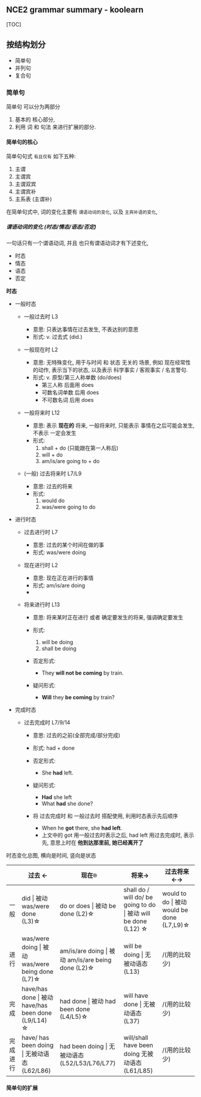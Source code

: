 ## NCE2 grammar summary - koolearn

[TOC]

## 按结构划分

* 简单句
* 并列句
* 复合句

### 简单句

简单句 可以分为两部分

1. 基本的 核心部分, 
2. 利用 词 和 句法 来进行扩展的部分. 

#### 简单句的核心

简单句句式 `有且仅有` 如下五种: 

1. 主谓
2. 主谓宾
3. 主谓双宾
4. 主谓宾补
5. 主系表 (主谓补)

在简单句式中, 词的变化主要有 `谓语动词的变化`, 以及 `主宾补语的变化`, 

##### 谓语动词的变化 (时态/情态/语态/否定)

一句话只有一个谓语动词, 并且 也只有谓语动词才有下述变化, 

* 时态
* 情态
* 语态
* 否定

**时态**

* 一般时态
  * 一般过去时 L3
    * 意思: 只表达事情在过去发生, 不表达别的意思
    * 形式: v. 过去式 (did.)

  * 一般现在时 L2 
    * 意思: 无特殊变化, 用于与时间 和 状态 无关的 场景, 例如 现在经常性的动作, 表示当下的状态, 以及表示 科学事实 / 客观事实 / 名言警句.
    * 形式: v. 原型/第三人称单数 (do/does)
      * 第三人称 后面用 does
      * 可数名词单数 后用 does
      * 不可数名词 后用 does

  * 一般将来时 L12
    * 意思: 表示 **现在的** 将来, 一般将来时, 只能表示 事情在之后可能会发生, 不表示 一定会发生
    * 形式: 
      1. shall + do (只能跟在第一人称后)
      2. will + do
      3. am/is/are going to + do

  * (一般) 过去将来时 L7/L9
    * 意思: 过去的将来
    * 形式: 
      1. would do
      2. was/were going to do

* 进行时态
  * 过去进行时 L7
    * 意思: 过去的某个时间在做的事
    * 形式: was/were doing 

  * 现在进行时 L2
    * 意思: 现在正在进行的事情
    * 形式: am/is/are doing
    * 

  * 将来进行时 L13
    * 意思: 将来某时正在进行 或者 确定要发生的将来, 强调确定要发生
    * 形式: 
      1. will be doing
      2. shall be doing
    * 否定形式: 
      * They **will not be coming** by train.

    * 疑问形式:
      * **Will** they **be coming** by train? 

* 完成时态
  * 过去完成时 L7/9/14
    * 意思: 过去的之前(全部完成/部分完成)
    * 形式: had + done
    * 否定形式: 
      * She **had** left.

    * 疑问形式: 
      * **Had** she left
      * What **had** she done?

    * 将 过去完成时 和 一般过去时 搭配使用, 利用时态表示先后顺序
      * When he **got** there, she **had left**.
      * 上文中的 got 用一般过去时表示之后, had left 用过去完成时, 表示先, 意思上时在 **他到达那里前, 她已经离开了**


时态变化总图, 横向是时间, 竖向是状态

|  | 过去 ← | 现在⌾ | 将来→ | 过去将来←→ |
| --------------------------- | ---- | ---- | ---- | ---- |
| 一般 | did \| 被动 was/were done (L3)☆ | do or does \| 被动 be done (L2)☆ | shall do / will do/ be going to do \| 被动 will be done (L12) ☆ | would to do \| 被动 would be done (L7,L9)☆ |
| 进行 | was/were doing \| 被动 was/were being done (L7)☆ | am/is/are doing \| 被动 am/is/are being done (L2)☆ | will be doing \| 无被动语态 (L13) | /(用的比较少) |
| 完成 | have/has done \| 被动 have/has been done (L9/L14) ☆ | had done \| 被动   had been done (L4/L5)☆ | will have done \| 无被动语态 (L37) | /(用的比较少) |
| 完成进行 | have/ has been doing \| 无被动语态 (L62/L86) | had been doing \| 无被动语态 (L52/L53/L76/L77) | will/shall have been  doing  无被动语态(L61/L85) | /(用的比较少) |



#### 简单句的扩展